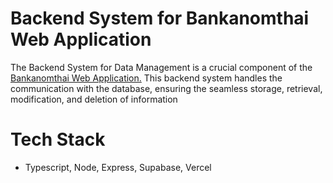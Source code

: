 #  Backend System for Bankanomthai Web Application
The Backend System for Data Management is a crucial component of the [Bankanomthai Web Application.](https://github.com/NiratKashom/bankanomthai_biz_mng)
This backend system handles the communication with the database,
ensuring the seamless storage, retrieval, modification, and deletion of information

# Tech Stack
- Typescript, Node, Express, Supabase, Vercel
